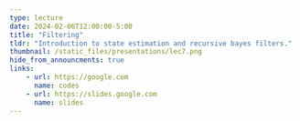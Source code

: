 ```yaml
---
type: lecture
date: 2024-02-06T12:00:00-5:00
title: "Filtering"
tldr: "Introduction to state estimation and recursive bayes filters."
thumbnail: /static_files/presentations/lec7.png
hide_from_announcments: true
links: 
    - url: https://google.com
      name: codes
    - url: https://slides.google.com
      name: slides
---
```

